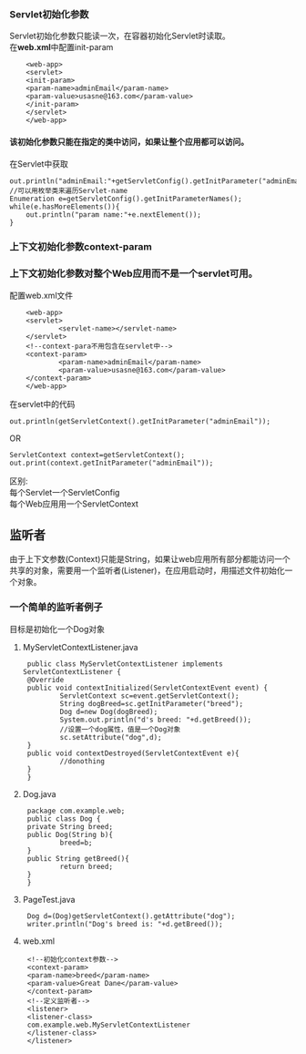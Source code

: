 ### Servlet初始化参数
Servlet初始化参数只能读一次，在容器初始化Servlet时读取。  
在**web.xml**中配置init-param  

        <web-app>
        <servlet>
        <init-param>
        <param-name>adminEmail</param-name>
        <param-value>usasne@163.com</param-value>
        </init-param>
        </servlet>
        </web-app>
#### **该初始化参数只能在指定的类中访问，如果让整个应用都可以访问。** 
在Servlet中获取  

    out.println("adminEmail:"+getServletConfig().getInitParameter("adminEmail"));
    //可以用枚举类来遍历Servlet-name
    Enumeration e=getServletConfig().getInitParameterNames();
    while(e.hasMoreElements()){
        out.println("param name:"+e.nextElement());
    }
### 上下文初始化参数context-param
### **上下文初始化参数对整个Web应用而不是一个servlet可用。**   
配置web.xml文件   

        <web-app>
        <servlet>
                <servlet-name></servlet-name>
        </servlet>
        <!--context-para不用包含在servlet中-->
        <context-param>
                <param-name>adminEmail</param-name>
                <param-value>usasne@163.com</param-value>
        </context-param>
        </web-app>
在servlet中的代码  

    out.println(getServletContext().getInitParameter("adminEmail"));
OR

    ServletContext context=getServletContext();
    out.print(context.getInitParameter("adminEmail"));
 区别:  
 每个Servlet一个ServletConfig  
 每个Web应用用一个ServletContext  
 ## 监听者
由于上下文参数(Context)只能是String，如果让web应用所有部分都能访问一个共享的对象，需要用一个监听者(Listener)，在应用启动时，用描述文件初始化一个对象。  
### 一个简单的监听者例子
目标是初始化一个Dog对象 
1. MyServletContextListener.java

        public class MyServletContextListener implements ServletContextListener {
        @Override
        public void contextInitialized(ServletContextEvent event) {
                ServletContext sc=event.getServletContext();
                String dogBreed=sc.getInitParameter("breed");
                Dog d=new Dog(dogBreed);
                System.out.println("d's breed: "+d.getBreed());
                //设置一个dog属性，值是一个Dog对象
                sc.setAttribute("dog",d);
        }
        public void contextDestroyed(ServletContextEvent e){
                //donothing
        }
        }
2. Dog.java

        package com.example.web;
        public class Dog {
        private String breed;
        public Dog(String b){
                breed=b;
        }
        public String getBreed(){
                return breed;
        }
        }
3. PageTest.java

        Dog d=(Dog)getServletContext().getAttribute("dog");
        writer.println("Dog's breed is: "+d.getBreed());
4. web.xml

        <!--初始化context参数-->
        <context-param>
        <param-name>breed</param-name>
        <param-value>Great Dane</param-value>
        </context-param>
        <!--定义监听者-->
        <listener>
        <listener-class>
        com.example.web.MyServletContextListener
        </listener-class>
        </listener>